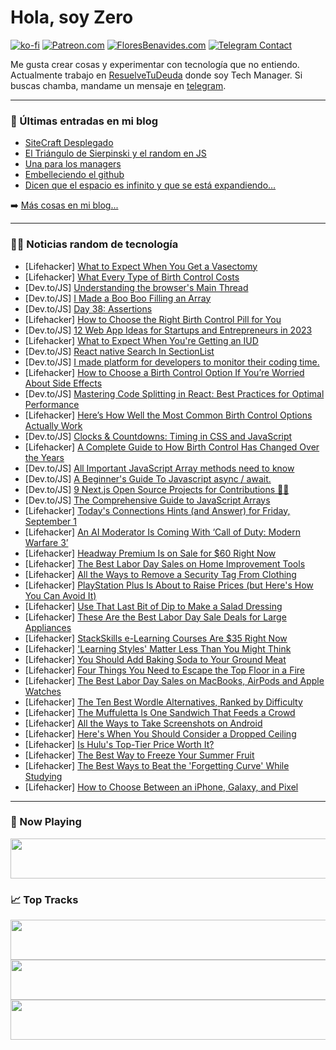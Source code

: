 # Hola, soy Zero

[![ko-fi](https://ko-fi.com/img/githubbutton_sm.svg)](https://ko-fi.com/J3J4N0LUK)
[![Patreon.com](https://img.shields.io/endpoint.svg?url=https%3A%2F%2Fshieldsio-patreon.vercel.app%2Fapi%3Fusername%3Dzerodragon%26type%3Dpatrons&style=for-the-badge)](https://patreon.com/zerodragon)
[![FloresBenavides.com](https://img.shields.io/website?down_message=oops&label=MiBlog&style=for-the-badge&up_message=online&url=https%3A%2F%2Ffloresbenavides.com)](https://floresbenavides.com)
[![Telegram Contact](https://img.shields.io/badge/escr%C3%ADbeme-ZeroDragon-%2326A5E4?style=for-the-badge&logo=telegram)](https://t.me/zerodragon)

Me gusta crear cosas y experimentar con tecnología que no entiendo.
Actualmente trabajo en [ResuelveTuDeuda](http://github.com/resuelve) donde soy Tech Manager.
Si buscas chamba, mandame un mensaje en [telegram](https://t.me/zerodragon).

---

### 📕 Últimas entradas en mi blog
<!-- BLOG-POST-LIST:START -->
- [SiteCraft Desplegado](https://floresbenavides.com/sitecraft-desplegado/)
- [El Triángulo de Sierpinski y el random en JS](https://floresbenavides.com/el-triangulo-de-sierpinski-y-el-random-en-js/)
- [Una para los managers](https://floresbenavides.com/una-para-los-managers/)
- [Embelleciendo el github](https://floresbenavides.com/embelleciendo-el-github/)
- [Dicen que el espacio es infinito y que se está expandiendo…](https://floresbenavides.com/dicen-que-el-espacio-es-infinito-y-que-se-esta-expandiendo/)
<!-- BLOG-POST-LIST:END -->

➡️ [Más cosas en mi blog...](https://floresbenavides.com)

---

### 👨‍💻 Noticias random de tecnología
<!-- TECH-POSTS:START -->
- [Lifehacker] [What to Expect When You Get a Vasectomy](https://lifehacker.com/what-to-expect-when-you-get-a-vasectomy-1844701205?utm_source=regular)
- [Lifehacker] [What Every Type of Birth Control Costs](https://lifehacker.com/how-much-does-birth-control-cost-1850761958?utm_source=regular)
- [Dev.to/JS] [Understanding the browser&#39;s Main Thread](https://dev.to/shidhincr/understanding-the-browsers-main-thread-ge7)
- [Dev.to/JS] [I Made a Boo Boo Filling an Array](https://dev.to/wraith/i-made-a-boo-boo-filling-an-array-5cj5)
- [Dev.to/JS] [Day 38: Assertions](https://dev.to/dhrn/day-38-assertions-3da0)
- [Lifehacker] [How to Choose the Right Birth Control Pill for You](https://lifehacker.com/how-to-choose-a-birth-control-pill-1836496878?utm_source=regular)
- [Dev.to/JS] [12 Web App Ideas for Startups and Entrepreneurs in 2023](https://dev.to/sparkouttech/12-web-app-ideas-for-startups-and-entrepreneurs-in-2023-58bl)
- [Lifehacker] [What to Expect When You&#39;re Getting an IUD](https://lifehacker.com/what-to-expect-when-getting-an-iud-1850767682?utm_source=regular)
- [Dev.to/JS] [React native Search In SectionList](https://dev.to/sahilkashyap64/react-native-search-in-sectionlist-195i)
- [Dev.to/JS] [I made platform for developers to monitor their coding time.](https://dev.to/sushantdhiman2004/i-made-platform-for-developers-to-monitor-their-coding-time-1l10)
- [Lifehacker] [How to Choose a Birth Control Option If You’re Worried About Side Effects](https://lifehacker.com/how-to-choose-a-birth-control-option-if-you-re-worried-1841912477?utm_source=regular)
- [Dev.to/JS] [Mastering Code Splitting in React: Best Practices for Optimal Performance](https://dev.to/kirubelkinfe/mastering-code-splitting-in-react-best-practices-for-optimal-performance-2o40)
- [Lifehacker] [Here’s How Well the Most Common Birth Control Options Actually Work](https://lifehacker.com/heres-how-well-the-most-common-forms-of-birth-control-a-1849792332?utm_source=regular)
- [Dev.to/JS] [Clocks &amp; Countdowns: Timing in CSS and JavaScript](https://dev.to/madsstoumann/clocks-countdowns-timing-in-css-and-javascript-554n)
- [Lifehacker] [A Complete Guide to How Birth Control Has Changed Over the Years](https://lifehacker.com/a-complete-guide-to-how-birth-control-has-changed-over-1850781873?utm_source=regular)
- [Dev.to/JS] [All Important JavaScript Array methods need to know](https://dev.to/vps07/all-important-javascript-array-methods-need-to-know-1n02)
- [Dev.to/JS] [A Beginner&#39;s Guide To Javascript async / await.](https://dev.to/paulineoraro/a-beginners-guide-to-javascript-async-await-37kh)
- [Dev.to/JS] [9 Next.js Open Source Projects for Contributions 🚀🚀](https://dev.to/devkiran/9-open-source-nextjs-projects-open-for-contributions-272c)
- [Dev.to/JS] [The Comprehensive Guide to JavaScript Arrays](https://dev.to/chintanonweb/the-comprehensive-guide-to-javascript-arrays-3g7k)
- [Lifehacker] [Today&#39;s Connections Hints &lpar;and Answer&rpar; for Friday, September 1](https://lifehacker.com/connections-answer-today-september-1-2023-1850791370?utm_source=regular)
- [Lifehacker] [An AI Moderator Is Coming With ‘Call of Duty: Modern Warfare 3’](https://lifehacker.com/an-ai-moderator-is-coming-with-call-of-duty-modern-wa-1850793420?utm_source=regular)
- [Lifehacker] [Headway Premium Is on Sale for $60 Right Now](https://lifehacker.com/headway-premium-is-on-sale-for-60-right-now-1850790034?utm_source=regular)
- [Lifehacker] [The Best Labor Day Sales on Home Improvement Tools](https://lifehacker.com/the-best-labor-day-sales-on-home-improvement-tools-1850793462?utm_source=regular)
- [Lifehacker] [All the Ways to Remove a Security Tag From Clothing](https://lifehacker.com/how-to-remove-security-tags-from-clothing-5831054?utm_source=regular)
- [Lifehacker] [PlayStation Plus Is About to Raise Prices &lpar;but Here&#39;s How You Can Avoid It&rpar;](https://lifehacker.com/playstation-plus-is-about-to-raise-prices-but-heres-ho-1850793631?utm_source=regular)
- [Lifehacker] [Use That Last Bit of Dip to Make a Salad Dressing](https://lifehacker.com/use-that-last-bit-of-dip-to-make-a-salad-dressing-1850793162?utm_source=regular)
- [Lifehacker] [These Are the Best Labor Day Sale Deals for Large Appliances](https://lifehacker.com/these-are-the-best-labor-day-sale-deals-for-large-appli-1850771766?utm_source=regular)
- [Lifehacker] [StackSkills e-Learning Courses Are $35 Right Now](https://lifehacker.com/stackskills-e-learning-courses-are-35-right-now-1850782486?utm_source=regular)
- [Lifehacker] [&#39;Learning Styles&#39; Matter Less Than You Might Think](https://lifehacker.com/learning-styles-matter-less-than-you-might-think-1850793208?utm_source=regular)
- [Lifehacker] [You Should Add Baking Soda to Your Ground Meat](https://lifehacker.com/you-should-add-baking-soda-to-your-ground-meat-1846103865?utm_source=regular)
- [Lifehacker] [Four Things You Need to Escape the Top Floor in a Fire](https://lifehacker.com/four-things-you-need-to-escape-the-top-floor-in-a-fire-1850792513?utm_source=regular)
- [Lifehacker] [The Best Labor Day Sales on MacBooks, AirPods and Apple Watches](https://lifehacker.com/the-best-labor-day-sales-on-apple-products-1850792954?utm_source=regular)
- [Lifehacker] [The Ten Best Wordle Alternatives, Ranked by Difficulty](https://lifehacker.com/the-10-best-wordle-alternatives-ranked-by-difficulty-1848859009?utm_source=regular)
- [Lifehacker] [The Muffuletta Is One Sandwich That Feeds a Crowd](https://lifehacker.com/the-muffuletta-is-one-sandwich-that-feeds-a-crowd-1850792193?utm_source=regular)
- [Lifehacker] [All the Ways to Take Screenshots on Android](https://lifehacker.com/all-the-ways-to-take-screenshots-on-android-1850788590?utm_source=regular)
- [Lifehacker] [Here&#39;s When You Should Consider a Dropped Ceiling](https://lifehacker.com/heres-when-you-should-consider-a-dropped-ceiling-1850791930?utm_source=regular)
- [Lifehacker] [Is Hulu&#39;s Top-Tier Price Worth It?](https://lifehacker.com/is-hulus-top-tier-price-worth-it-1850790018?utm_source=regular)
- [Lifehacker] [The Best Way to Freeze Your Summer Fruit](https://lifehacker.com/the-best-way-to-freeze-your-summer-fruit-1850789759?utm_source=regular)
- [Lifehacker] [The Best Ways to Beat the &#39;Forgetting Curve&#39; While Studying](https://lifehacker.com/the-best-ways-to-beat-the-forgetting-curve-while-studyi-1850791645?utm_source=regular)
- [Lifehacker] [How to Choose Between an iPhone, Galaxy, and Pixel](https://lifehacker.com/how-to-choose-between-an-iphone-galaxy-or-pixel-1850788933?utm_source=regular)<!-- TECH-POSTS:END -->

---

### 🎵 Now Playing
<a href="https://spotify-now-playing-dun.vercel.app/now-playing?open"><img src="https://spotify-now-playing-dun.vercel.app/now-playing" width="540" height="64"></a>

### 📈 Top Tracks
<a href="https://spotify-now-playing-dun.vercel.app/top-tracks?i=1&open"><img src="https://spotify-now-playing-dun.vercel.app/top-tracks?i=1" width="540" height="64"></a>
<a href="https://spotify-now-playing-dun.vercel.app/top-tracks?i=2&open"><img src="https://spotify-now-playing-dun.vercel.app/top-tracks?i=2" width="540" height="64"></a>
<a href="https://spotify-now-playing-dun.vercel.app/top-tracks?i=3&open"><img src="https://spotify-now-playing-dun.vercel.app/top-tracks?i=3" width="540" height="64"></a>
